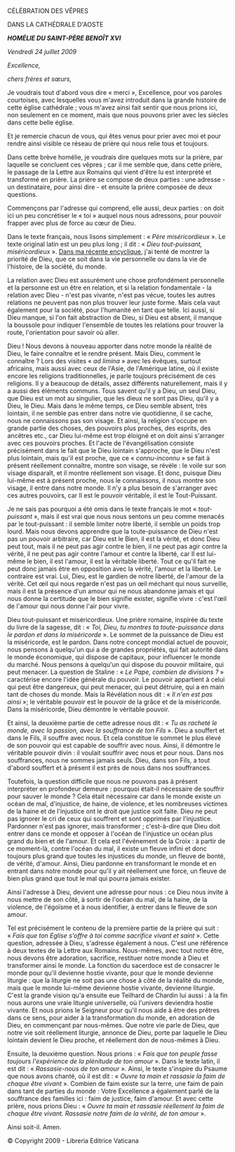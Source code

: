 CÉLÉBRATION DES VÊPRES

DANS LA CATHÉDRALE D'AOSTE

***HOMÉLIE DU SAINT-PÈRE BENOÎT XVI***

*Vendredi* *24 juillet 2009*

*Excellence,*

*chers frères et sœurs,*

Je voudrais tout d'abord vous dire « merci », Excellence, pour vos paroles courtoises, avec lesquelles vous m'avez introduit dans la grande histoire de cette église cathédrale ; vous m'avez ainsi fait sentir que nous prions ici, non seulement en ce moment, mais que nous pouvons prier avec les siècles dans cette belle église.

Et je remercie chacun de vous, qui êtes venus pour prier avec moi et pour rendre ainsi visible ce réseau de prière qui nous relie tous et toujours.

Dans cette brève homélie, je voudrais dire quelques mots sur la prière, par laquelle se concluent ces vêpres ; car il me semble que, dans cette prière, le passage de la Lettre aux Romains qui vient d'être lu est interprété et transformé en prière. La prière se compose de deux parties : une adresse - un destinataire, pour ainsi dire - et ensuite la prière composée de deux questions.

Commençons par l'adresse qui comprend, elle aussi, deux parties : on doit ici un peu concrétiser le « toi » auquel nous nous adressons, pour pouvoir frapper avec plus de force au cœur de Dieu.

Dans le texte français, nous lisons simplement : « *Père miséricordieux* ». Le texte original latin est un peu plus long ; il dit : « *Dieu tout-puissant, miséricordieux* ». [Dans ma récente encyclique](/content/benedict-xvi/fr/encyclicals/documents/hf_ben-xvi_enc_20090629_caritas-in-veritate.html), j'ai tenté de montrer la priorité de Dieu, que ce soit dans la vie personnelle ou dans la vie de l'histoire, de la société, du monde.

La relation avec Dieu est assurément une chose profondément personnelle et la personne est un être en relation, et si la relation fondamentale - la relation avec Dieu - n'est pas vivante, n'est pas vécue, toutes les autres relations ne peuvent pas non plus trouver leur juste forme. Mais cela vaut également pour la société, pour l'humanité en tant que telle. Ici aussi, si Dieu manque, si l'on fait abstraction de Dieu, si Dieu est absent, il manque la boussole pour indiquer l'ensemble de toutes les relations pour trouver la route, l'orientation pour savoir où aller.

Dieu ! Nous devons à nouveau apporter dans notre monde la réalité de Dieu, le faire connaître et le rendre présent. Mais Dieu, comment le connaître ? Lors des visites « *ad limina* » avec les évêques, surtout africains, mais aussi avec ceux de l'Asie, de l'Amérique latine, où il existe encore les religions traditionnelles, je parle toujours précisément de ces religions. Il y a beaucoup de détails, assez différents naturellement, mais il y a aussi des éléments communs. Tous savent qu'il y a Dieu, un seul Dieu, que Dieu est un mot au singulier, que les dieux ne sont pas Dieu, qu'il y a Dieu, le Dieu. Mais dans le même temps, ce Dieu semble absent, très lointain, il ne semble pas entrer dans notre vie quotidienne, il se cache, nous ne connaissons pas son visage. Et ainsi, la religion s'occupe en grande partie des choses, des pouvoirs plus proches, des esprits, des ancêtres etc., car Dieu lui-même est trop éloigné et on doit ainsi s'arranger avec ces pouvoirs proches. Et l'acte de l'évangélisation consiste précisément dans le fait que le Dieu lointain s'approche, que le Dieu n'est plus lointain, mais qu'il est proche, que ce « *connu-inconnu* » se fait à présent réellement connaître, montre son visage, se révèle : le voile sur son visage disparaît, et il montre réellement son visage. Et donc, puisque Dieu lui-même est à présent proche, nous le connaissons, il nous montre son visage, il entre dans notre monde. Il n'y a plus besoin de s'arranger avec ces autres pouvoirs, car Il est le pouvoir véritable, il est le Tout-Puissant.

Je ne sais pas pourquoi a été omis dans le texte français le mot « *tout-puissant* », mais il est vrai que nous nous sentons un peu comme menacés par le tout-puissant : il semble limiter notre liberté, il semble un poids trop lourd. Mais nous devons apprendre que la toute-puissance de Dieu n'est pas un pouvoir arbitraire, car Dieu est le Bien, il est la vérité, et donc Dieu peut tout, mais il ne peut pas agir contre le bien, il ne peut pas agir contre la vérité, il ne peut pas agir contre l'amour et contre la liberté, car Il est lui-même le bien, il est l'amour, il est la véritable liberté. Tout ce qu'il fait ne peut donc jamais être en opposition avec la vérité, l'amour et la liberté. Le contraire est vrai. Lui, Dieu, est le gardien de notre liberté, de l'amour de la vérité. Cet œil qui nous regarde n'est pas un œil méchant qui nous surveille, mais il est la présence d'un amour qui ne nous abandonne jamais et qui nous donne la certitude que le bien signifie exister, signifie vivre : c'est l'œil de l'amour qui nous donne l'air pour vivre.

Dieu tout-puissant et miséricordieux. Une prière romaine, inspirée du texte du livre de la sagesse, dit : « *Toi, Dieu, tu montres ta toute-puissance dans le pardon et dans la miséricorde* ». Le sommet de la puissance de Dieu est la miséricorde, est le pardon. Dans notre concept mondial actuel de pouvoir, nous pensons à quelqu'un qui a de grandes propriétés, qui fait autorité dans le monde économique, qui dispose de capitaux, pour influencer le monde du marché. Nous pensons à quelqu'un qui dispose du pouvoir militaire, qui peut menacer. La question de Staline : « *Le Pape, combien de divisions ?* » caractérise encore l'idée générale du pouvoir. Le pouvoir appartient à celui qui peut être dangereux, qui peut menacer, qui peut détruire, qui a en main tant de choses du monde. Mais la Révélation nous dit : « *Il n'en est pas ainsi* »; le véritable pouvoir est le pouvoir de la grâce et de la miséricorde. Dans la miséricorde, Dieu démontre le véritable pouvoir.

Et ainsi, la deuxième partie de cette adresse nous dit : « *Tu as racheté le monde, avec la passion, avec la souffrance de ton Fils* ». Dieu a souffert et dans le Fils, il souffre avec nous. Et cela constitue le sommet le plus élevé de son pouvoir qui est capable de souffrir avec nous. Ainsi, il démontre le véritable pouvoir divin : il voulait souffrir avec nous et pour nous. Dans nos souffrances, nous ne sommes jamais seuls. Dieu, dans son Fils, a tout d'abord souffert et à présent il est près de nous dans nos souffrances.

Toutefois, la question difficile que nous ne pouvons pas à présent interpréter en profondeur demeure : pourquoi était-il nécessaire de souffrir pour sauver le monde ? Cela était nécessaire car dans le monde existe un océan de mal, d'injustice, de haine, de violence, et les nombreuses victimes de la haine et de l'injustice ont le droit que justice soit faite. Dieu ne peut pas ignorer le cri de ceux qui souffrent et sont opprimés par l'injustice. Pardonner n'est pas ignorer, mais transformer ; c'est-à-dire que Dieu doit entrer dans ce monde et opposer à l'océan de l'injustice un océan plus grand du bien et de l'amour. Et cela est l'événement de la Croix : à partir de ce moment-là, contre l'océan du mal, il existe un fleuve infini et donc toujours plus grand que toutes les injustices du monde, un fleuve de bonté, de vérité, d'amour. Ainsi, Dieu pardonne en transformant le monde et en entrant dans notre monde pour qu'il y ait réellement une force, un fleuve de bien plus grand que tout le mal qui pourra jamais exister.

Ainsi l'adresse à Dieu, devient une adresse pour nous : ce Dieu nous invite à nous mettre de son côté, à sortir de l'océan du mal, de la haine, de la violence, de l'égoïsme et à nous identifier, à entrer dans le fleuve de son amour.

Tel est précisément le contenu de la première partie de la prière qui suit : « *Fais que ton Eglise s'offre à toi comme sacrifice vivant et saint* ». Cette question, adressée à Dieu, s'adresse également à nous. C'est une référence à deux textes de la Lettre aux Romains. Nous-mêmes, avec tout notre être, nous devons être adoration, sacrifice, restituer notre monde à Dieu et transformer ainsi le monde. La fonction du sacerdoce est de consacrer le monde pour qu'il devienne hostie vivante, pour que le monde devienne liturgie : que la liturgie ne soit pas une chose à côté de la réalité du monde, mais que le monde lui-même devienne hostie vivante, devienne liturgie. C'est la grande vision qu'a ensuite eue Teilhard de Chardin lui aussi : à la fin nous aurons une vraie liturgie universelle, où l'univers deviendra hostie vivante. Et nous prions le Seigneur pour qu'il nous aide à être des prêtres dans ce sens, pour aider à la transformation du monde, en adoration de Dieu, en commençant par nous-mêmes. Que notre vie parle de Dieu, que notre vie soit réellement liturgie, annonce de Dieu, porte par laquelle le Dieu lointain devient le Dieu proche, et réellement don de nous-mêmes à Dieu.

Ensuite, la deuxième question. Nous prions : « *Fais que ton peuple fasse toujours l'expérience de la plénitude de ton amour* ». Dans le texte latin, il est dit : « *Rassasie-nous de ton amour* ». Ainsi, le texte s'inspire du Psaume que nous avons chanté, où il est dit : « *Ouvre ta main et rassasie la faim de chaque être vivant* ». Combien de faim existe sur la terre, une faim de pain dans tant de parties du monde : Votre Excellence a également parlé de la souffrance des familles ici : faim de justice, faim d'amour. Et avec cette prière, nous prions Dieu : « *Ouvre ta main et rassasie réellement la faim de chaque être vivant. Rassasie notre faim de la vérité, de ton amour* ».

Ainsi soit-il. Amen.

© Copyright 2009 - Libreria Editrice Vaticana